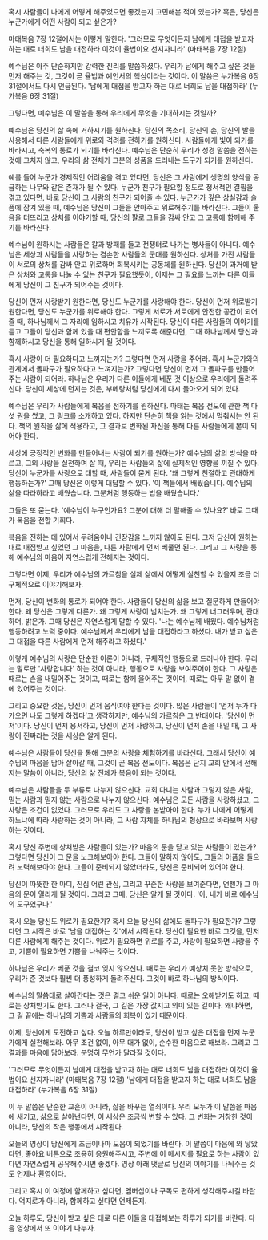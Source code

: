 혹시 사람들이 나에게 어떻게 해주었으면 좋겠는지 고민해본 적이 있는가? 혹은, 당신은 누군가에게 어떤 사람이 되고 싶은가?

마태복음 7장 12절에서는 이렇게 말한다.
'그러므로 무엇이든지 남에게 대접을 받고자 하는 대로 너희도 남을 대접하라 이것이 율법이요 선지자니라' (마태복음 7장 12절)

예수님은 아주 단순하지만 강력한 진리를 말씀하셨다. 우리가 남에게 해주고 싶은 것을 먼저 해주는 것, 그것이 곧 율법과 예언서의 핵심이라는 것이다. 이 말씀은 누가복음 6장 31절에서도 다시 언급된다.
'남에게 대접을 받고자 하는 대로 너희도 남을 대접하라' (누가복음 6장 31절)

그렇다면, 예수님은 이 말씀을 통해 우리에게 무엇을 기대하시는 것일까?

예수님은 당신의 삶 속에 거하시기를 원하신다. 당신의 목소리, 당신의 손, 당신의 발을 사용해서 다른 사람들에게 위로와 격려를 전하기를 원하신다. 사람들에게 빛이 되기를 바라시고, 축복의 통로가 되기를 바라신다. 예수님은 단순히 우리가 성경 말씀을 전하는 것에 그치지 않고, 우리의 삶 전체가 그분의 성품을 드러내는 도구가 되기를 원하신다.

예를 들어 누군가 경제적인 어려움을 겪고 있다면, 당신은 그 사람에게 생명의 양식을 공급하는 나무와 같은 존재가 될 수 있다. 누군가 친구가 필요할 정도로 정서적인 결핍을 겪고 있다면, 바로 당신이 그 사람의 친구가 되어줄 수 있다. 누군가가 깊은 상실감과 슬픔에 잠겨 있을 때, 예수님은 당신이 그들을 안아주고 위로해주기를 바라신다. 그들이 울음을 터뜨리고 상처를 이야기할 때, 당신의 팔로 그들을 감싸 안고 그 고통에 함께해 주기를 바라신다.

예수님이 원하시는 사람들은 칼과 방패를 들고 전쟁터로 나가는 병사들이 아니다. 예수님은 세상과 사람들을 사랑하는 겸손한 사람들의 군대를 원하신다. 상처를 가진 사람들이 서로의 상처를 감싸 안고 위로하며 회복시키는 공동체를 원하신다. 당신이 과거에 받은 상처와 고통을 나눌 수 있는 친구가 필요했듯이, 이제는 그 필요를 느끼는 다른 이들에게 당신이 그 친구가 되어주는 것이다.

당신이 먼저 사랑받기 원한다면, 당신도 누군가를 사랑해야 한다. 당신이 먼저 위로받기 원한다면, 당신도 누군가를 위로해야 한다. 그렇게 서로가 서로에게 안전한 공간이 되어줄 때, 하나님께서 그 자리에 임하시고 치유가 시작된다. 당신이 다른 사람들의 이야기를 듣고 그들이 당신과 함께 있을 때 편안함을 느끼도록 해준다면, 그때 하나님께서 당신과 함께하시고 당신을 통해 일하시게 될 것이다.

혹시 사랑이 더 필요하다고 느껴지는가? 그렇다면 먼저 사랑을 주어라. 혹시 누군가와의 관계에서 돌파구가 필요하다고 느껴지는가? 그렇다면 당신이 먼저 그 돌파구를 만들어주는 사람이 되어라. 하나님은 우리가 다른 이들에게 베푼 것 이상으로 우리에게 돌려주신다. 당신이 세상에 던지는 것은, 부메랑처럼 당신에게 다시 돌아오게 되어 있다.

예수님은 우리가 사람들에게 복음을 전하기를 원하신다. 마태는 복음 전도에 관한 책 다섯 권을 썼고, 그 링크를 소개하고 있다. 하지만 단순히 책을 읽는 것에서 멈춰서는 안 된다. 책의 원칙을 삶에 적용하고, 그 결과로 변화된 자신을 통해 다른 사람들에게 본이 되어야 한다.

세상에 긍정적인 변화를 만들어내는 사람이 되기를 원하는가? 예수님의 삶의 방식을 따르고, 그의 사랑을 실천하며 살 때, 우리는 사람들의 삶에 실제적인 영향을 끼칠 수 있다. 당신이 누군가를 사랑으로 대할 때, 사람들이 묻게 된다. '왜 그렇게 친절하고 관대하게 행동하는가?' 그때 당신은 이렇게 대답할 수 있다. '이 책들에서 배웠습니다. 예수님의 삶을 따라하라고 배웠습니다. 그분처럼 행동하는 법을 배웠습니다.'

그들은 또 묻는다. '예수님이 누구인가요? 그분에 대해 더 말해줄 수 있나요?'
바로 그때가 복음을 전할 기회다.

복음을 전하는 데 있어서 두려움이나 긴장감을 느끼지 않아도 된다. 그저 당신이 원하는 대로 대접받고 싶었던 그 마음을, 다른 사람에게 먼저 베풀면 된다. 그리고 그 사랑을 통해 예수님의 마음이 자연스럽게 전해지는 것이다.

그렇다면 이제, 우리가 예수님의 가르침을 실제 삶에서 어떻게 실천할 수 있을지 조금 더 구체적으로 이야기해보자.

먼저, 당신이 변화의 통로가 되어야 한다. 사람들이 당신의 삶을 보고 질문하게 만들어야 한다. 왜 당신은 그렇게 다른가. 왜 그렇게 사랑이 넘치는가. 왜 그렇게 너그러우며, 관대하며, 밝은가. 그때 당신은 자연스럽게 말할 수 있다. '나는 예수님께 배웠다. 예수님처럼 행동하려고 노력 중이다. 예수님께서 우리에게 남을 대접하라고 하셨다. 내가 받고 싶은 그 대접을 다른 사람에게 먼저 해주라고 하셨다.'

이렇게 예수님의 사랑은 단순한 이론이 아니라, 구체적인 행동으로 드러나야 한다. 우리는 말로만 '사랑합니다' 하는 것이 아니라, 행동으로 사랑을 보여주어야 한다. 그 사랑은 때로는 손을 내밀어주는 것이고, 때로는 함께 울어주는 것이며, 때로는 아무 말 없이 곁에 있어주는 것이다.

그리고 중요한 것은, 당신이 먼저 움직여야 한다는 것이다. 많은 사람들이 ‘먼저 누가 다가오면 나도 그렇게 하겠다’고 생각하지만, 예수님의 가르침은 그 반대이다. '당신이 먼저'이다. 당신이 먼저 용서하고, 당신이 먼저 사랑하고, 당신이 먼저 손을 내밀 때, 그 사랑이 진짜라는 것을 세상은 알게 된다.

예수님은 사람들이 당신을 통해 그분의 사랑을 체험하기를 바라신다. 그래서 당신이 예수님의 마음을 담아 살아갈 때, 그것이 곧 복음 전도이다. 복음은 단지 교회 안에서 전해지는 말씀이 아니라, 당신의 삶 전체가 복음이 되는 것이다.

예수님은 사람들을 두 부류로 나누지 않으신다. 교회 다니는 사람과 그렇지 않은 사람, 믿는 사람과 믿지 않는 사람으로 나누지 않으신다. 예수님은 모든 사람을 사랑하셨고, 그 사랑은 조건이 없었다. 그러므로 우리도 그 사랑을 본받아야 한다. 누가 나에게 어떻게 하느냐에 따라 사랑하는 것이 아니라, 그 사람 자체를 하나님의 형상으로 바라보며 사랑하는 것이다.

혹시 당신 주변에 상처받은 사람들이 있는가? 마음의 문을 닫고 있는 사람들이 있는가? 그렇다면 당신이 그 문을 노크해보아야 한다. 그들이 말하지 않아도, 그들의 아픔을 들으려 노력해보아야 한다. 그들이 준비되지 않았더라도, 당신은 준비되어 있어야 한다.

당신이 따뜻한 한 마디, 진심 어린 관심, 그리고 꾸준한 사랑을 보여준다면, 언젠가 그 마음의 문이 열리게 될 것이다. 그리고 그때, 당신은 알게 될 것이다. '아, 내가 바로 예수님의 도구였구나.'

혹시 오늘 당신도 위로가 필요한가? 혹시 오늘 당신의 삶에도 돌파구가 필요한가? 그렇다면 그 시작은 바로 '남을 대접하는 것'에서 시작된다. 당신이 필요한 바로 그것을, 먼저 다른 사람에게 해주는 것이다. 위로가 필요하면 위로를 주고, 사랑이 필요하면 사랑을 주고, 기쁨이 필요하면 기쁨을 나눠주는 것이다.

하나님은 우리가 베푼 것을 결코 잊지 않으신다. 때로는 우리가 예상치 못한 방식으로, 우리가 준 것보다 훨씬 더 풍성하게 돌려주신다. 그것이 바로 하나님의 방식이다.

예수님의 말씀대로 살아간다는 것은 결코 쉬운 일이 아니다. 때로는 오해받기도 하고, 때로는 상처받기도 한다. 그러나 결국, 그 길은 가장 값지고 의미 있는 길이다. 왜냐하면, 그 길 끝에는 하나님의 기쁨과 사람들의 회복이 있기 때문이다.

이제, 당신에게 도전하고 싶다. 오늘 하루만이라도, 당신이 받고 싶은 대접을 먼저 누군가에게 실천해보라. 아무 조건 없이, 아무 대가 없이, 순수한 마음으로 해보라. 그리고 그 결과를 마음에 담아보라. 분명히 무언가 달라질 것이다.

'그러므로 무엇이든지 남에게 대접을 받고자 하는 대로 너희도 남을 대접하라 이것이 율법이요 선지자니라' (마태복음 7장 12절)
'남에게 대접을 받고자 하는 대로 너희도 남을 대접하라' (누가복음 6장 31절)

이 두 말씀은 단순한 교훈이 아니라, 삶을 바꾸는 열쇠이다. 우리 모두가 이 말씀을 마음에 새기고, 삶으로 살아낸다면, 이 세상은 조금씩 변할 수 있다. 그 변화는 거창한 것이 아니라, 당신의 작은 행동에서 시작된다.

오늘의 영상이 당신에게 조금이나마 도움이 되었기를 바란다. 이 말씀이 마음에 와 닿았다면, 좋아요 버튼으로 조용히 응원해주시고, 주변에 이 메시지를 필요로 하는 사람이 있다면 자연스럽게 공유해주시면 좋겠다. 영상 아래 댓글로 당신의 이야기를 나눠주는 것도 언제나 환영이다.

그리고 혹시 이 여정에 함께하고 싶다면, 멤버십이나 구독도 편하게 생각해주시길 바란다. 억지로가 아니라, 함께하고 싶다면 언제든지.

오늘 하루도, 당신이 받고 싶은 대로 다른 이들을 대접해보는 하루가 되기를 바란다.
다음 영상에서 또 이야기 나누자.